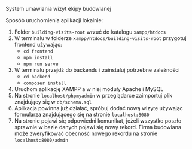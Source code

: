 System umawiania wizyt ekipy budowlanej

Sposób uruchomienia aplikacji lokalnie:
1. Folder `building-visits-root` wrzuć do katalogu `xampp/htdocs`
2. W terminalu w folderze `xampp/htdocs/building-visits-root` przygotuj frontend używając:
   - `cd frontend`
   - `npm install`
   - `npm run serve`
4. W terminalu przejdź do backendu i zainstaluj potrzebne zależności
   - `cd backend`
   - `composer install`
6. Uruchom aplikację XAMPP a w niej moduły Apache i MySQL
7. Na stronie `localhost/phpmyadmin` w przeglądarce zaimportuj plik znajdujący się w `db/schema.sql`
8. Aplikacja powinna już działać, spróbuj dodać nową wizytę używając formularza znajdującego się na stronie `localhost:8080`
9. Na stronie pojawi się odpowiedni komunikat, jeżeli wszystko poszło sprawnie w bazie danych pojawi się nowy rekord. Firma budowlana może zweryfikować obecność nowego rekordu na stronie `localhost:8080/admin`
